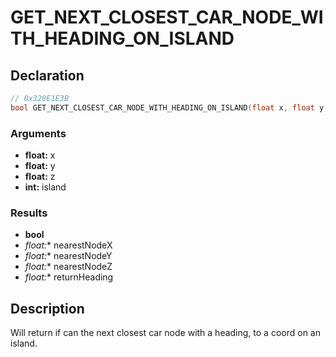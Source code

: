 # GET_NEXT_CLOSEST_CAR_NODE_WITH_HEADING_ON_ISLAND

## Declaration
```cpp
// 0x320E1E3B
bool GET_NEXT_CLOSEST_CAR_NODE_WITH_HEADING_ON_ISLAND(float x, float y, float z, int island, float* nearestNodeX, float* nearestNodeY, float* nearestNodeZ, float* returnHeading);
```

### Arguments
- **float:** x
- **float:** y
- **float:** z
- **int:** island

### Results
- **bool**
- **float*:** nearestNodeX
- **float*:** nearestNodeY
- **float*:** nearestNodeZ
- **float*:** returnHeading

## Description
Will return if can the next closest car node with a heading, to a coord on an island.
